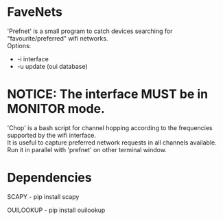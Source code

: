 # FaveNets 
'Prefnet' is a small program to catch devices searching for "favourite/preferred" wifi networks.<br>
Options:
<ul>
<li>-i interface</li>
<li>-u update (oui database)</li>
</ul>

# NOTICE: The interface MUST be in MONITOR mode. 
        
'Chop' is a bash script for channel hopping according to the frequencies supported by the wifi interface.<br>
It is useful to capture preferred network requests in all channels available.<br> 
Run it in parallel with 'prefnet' on other terminal window.

# Dependencies 
SCAPY - pip install scapy<p>
OUILOOKUP - pip install ouilookup 




